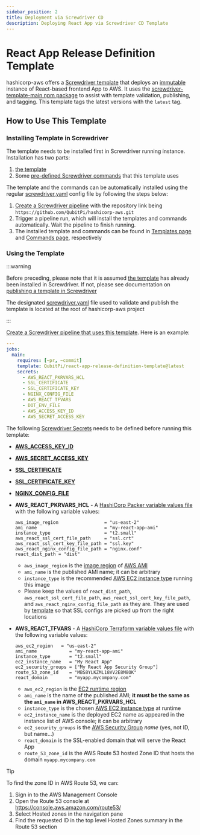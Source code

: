 ```yaml
---
sidebar_position: 2
title: Deployment via Screwdriver CD
description: Deploying React App via Screwdriver CD Template
---
```


[//]: # (Copyright Jiaqi Liu)

[//]: # (Licensed under the Apache License, Version 2.0 &#40;the "License"&#41;;)
[//]: # (you may not use this file except in compliance with the License.)
[//]: # (You may obtain a copy of the License at)

[//]: # (    http://www.apache.org/licenses/LICENSE-2.0)

[//]: # (Unless required by applicable law or agreed to in writing, software)
[//]: # (distributed under the License is distributed on an "AS IS" BASIS,)
[//]: # (WITHOUT WARRANTIES OR CONDITIONS OF ANY KIND, either express or implied.)
[//]: # (See the License for the specific language governing permissions and)
[//]: # (limitations under the License.)

React App Release Definition Template
=====================================

hashicorp-aws offers a [Screwdriver template][Screwdriver CD template] that deploys an
[immutable][Immutable Infrastructure] instance of React-based frontend App to AWS. It uses the
[screwdriver-template-main npm package] to assist with template validation, publishing, and tagging. This template tags
the latest versions with the `latest` tag.

How to Use This Template
------------------------

### Installing Template in Screwdriver

The template needs to be installed first in Screwdriver running instance. Installation has two parts:

1. [the template](https://github.com/QubitPi/hashicorp-aws/tree/master/adaptors/screwdriver-cd/templates/react-app-sd-template.yaml)
2. Some [pre-defined Screwdriver commands][Screwdriver CD - commands] that this template uses

The template and the commands can be automatically installed using the regular [screwdriver.yaml] config file by
following the steps below:

1. [Create a Screwdriver pipeline][Screwdriver CD - creating a pipeline] with the repository link being
   `https://github.com/QubitPi/hashicorp-aws.git`
2. Trigger a pipeline run, which will install the templates and commands automatically. Wait the pipeline to finish
   running.
3. The installed template and commands can be found in [Templates page][Screwdriver CD - finding templates] and
   [Commands page][Screwdriver CD - finding commands], respectively

### Using the Template

:::warning

Before preceding, please note that it is assumed
[the template](https://github.com/QubitPi/hashicorp-aws/tree/master/adaptors/screwdriver-cd/templates/react-app-sd-template.yaml)
has already been installed in Screwdriver. If not, please see documentation on [publishing a template in Screwdriver]

The designated [screwdriver.yaml](https://github.com/QubitPi/hashicorp-aws/tree/master/screwdriver.yaml) file used to
validate and publish the template is located at the root of hashicorp-aws project

:::

[Create a Screwdriver pipeline that uses this template](https://qubitpi.github.io/screwdriver-cd-guide/user-guide/templates/job-templates#using-a-template).
Here is an example:

```yaml
---
jobs:
  main:
    requires: [~pr, ~commit]
    template: QubitPi/react-app-release-definition-template@latest
    secrets:
      - AWS_REACT_PKRVARS_HCL
      - SSL_CERTIFICATE
      - SSL_CERTIFICATE_KEY
      - NGINX_CONFIG_FILE
      - AWS_REACT_TFVARS
      - DOT_ENV_FILE
      - AWS_ACCESS_KEY_ID
      - AWS_SECRET_ACCESS_KEY
```

The following [Screwdriver Secrets][Screwdriver CD Secrets] needs to be defined before running this template:

- [**AWS_ACCESS_KEY_ID**](../setup#aws)
- [**AWS_SECRET_ACCESS_KEY**](../setup#aws)

- [**SSL_CERTIFICATE**](../setup#ssl)
- [**SSL_CERTIFICATE_KEY**](../setup#ssl)
- [**NGINX_CONFIG_FILE**](../setup#ssl)

- **AWS_REACT_PKRVARS_HCL** - A [HashiCorp Packer variable values file] with the following variable values:

  ```hcl
  aws_image_region                 = "us-east-2"
  ami_name                         = "my-react-app-ami"
  instance_type                    = "t2.small"
  aws_react_ssl_cert_file_path     = "ssl.crt"
  aws_react_ssl_cert_key_file_path = "ssl.key"
  aws_react_nginx_config_file_path = "nginx.conf"
  react_dist_path = "dist"
  ```

    - `aws_image_region` is the [image region][AWS regions] of [AWS AMI]
    - `ami_name` is the published AMI name; it can be arbitrary
    - `instance_type` is the recommended [AWS EC2 instance type] running this image
    - Please keep the values of `react_dist_path`, `aws_react_ssl_cert_file_path`, `aws_react_ssl_cert_key_file_path`, and
      `aws_react_nginx_config_file_path` as they are. They are used by [template](../hashicorp-aws/adaptors/screwdriver-cd/templates/sd-template.yaml) so that SSL
      configs are picked up from the right locations

- **AWS_REACT_TFVARS** - A [HashiCorp Terraform variable values file] with the following variable values:

  ```hcl
  aws_ec2_region   = "us-east-2"
  ami_name            = "my-react-app-ami"
  instance_type       = "t2.small"
  ec2_instance_name   = "My React App"
  ec2_security_groups = ["My React App Security Group"]
  route_53_zone_id    = "MBS8YLKZML18VV2E8M8OK"
  react_domain        = "myapp.mycompany.com"
  ```

    - `aws_ec2_region` is the [EC2 runtime region][AWS regions]
    - `ami_name` is the name of the published AMI; **it must be the same as the `ami_name` in AWS_REACT_PKRVARS_HCL**
    - `instance_type` is the chosen [AWS EC2 instance type] at runtime
    - `ec2_instance_name` is the deployed EC2 name as appeared in the instance list of AWS console; it can be arbitrary
    - `ec2_security_groups` is the [AWS Security Group] _name_ (yes, not ID, but name...)
    - `react_domain` is the SSL-enabled domain that will serve the React App
    - `route_53_zone_id` is the AWS Route 53 hosted Zone ID that hosts the domain `myapp.mycompany.com`

> [!TIP]
> To find the zone ID in AWS Route 53, we can:
>
> 1. Sign in to the AWS Management Console
> 2. Open the Route 53 console at https://console.aws.amazon.com/route53/
> 3. Select Hosted zones in the navigation pane
> 4. Find the requested ID in the top level Hosted Zones summary in the Route 53 section

[AWS AMI]: https://docs.aws.amazon.com/AWSEC2/latest/UserGuide/AMIs.html
[AWS EC2 instance type]: https://aws.amazon.com/ec2/instance-types/
[AWS regions]: https://docs.aws.amazon.com/AmazonRDS/latest/UserGuide/Concepts.RegionsAndAvailabilityZones.html#Concepts.RegionsAndAvailabilityZones.Availability
[AWS Security Group]: https://docs.aws.amazon.com/vpc/latest/userguide/vpc-security-groups.html

[HashiCorp Packer variable values file]: https://qubitpi.github.io/hashicorp-packer/packer/guides/hcl/variables#from-a-file
[HashiCorp Terraform variable values file]: https://qubitpi.github.io/hashicorp-terraform/terraform/language/values/variables#variable-definitions-tfvars-files

[Immutable Infrastructure]: https://www.hashicorp.com/resources/what-is-mutable-vs-immutable-infrastructure

[publishing a template in Screwdriver]: https://qubitpi.github.io/screwdriver-cd-guide/user-guide/templates/job-templates#publishing-a-template

[screwdriver.yaml]: https://github.com/QubitPi/hashicorp-aws/tree/master/screwdriver.yaml
[Screwdriver CD - commands]: https://github.com/QubitPi/screwdriver-cd-commands
[Screwdriver CD - creating a pipeline]: https://qubitpi.github.io/screwdriver-cd-guide/user-guide/quickstart#create-a-new-pipeline
[Screwdriver CD - creating pipeline from template]: https://qubitpi.github.io/screwdriver-cd-guide/user-guide/templates/job-templates#using-a-template
[Screwdriver CD - finding templates]: https://qubitpi.github.io/screwdriver-cd-guide/user-guide/templates/job-templates#finding-templates
[Screwdriver CD - finding commands]: https://qubitpi.github.io/screwdriver-cd-guide/user-guide/commands#finding-commands
[Screwdriver CD Secrets]: https://qubitpi.github.io/screwdriver-cd-guide/user-guide/configuration/secrets
[Screwdriver CD template]: https://qubitpi.github.io/screwdriver-cd-guide/user-guide/templates/job-templates
[screwdriver-template-main npm package]: https://github.com/QubitPi/screwdriver-cd-template-main
